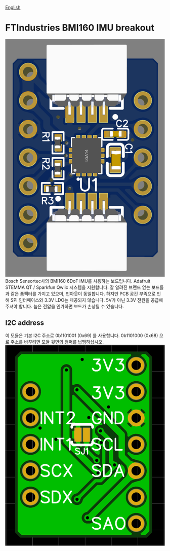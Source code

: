 [English](https://github.com/FTIndustries/BMI160-Breakout)
# FTIndustries BMI160 IMU breakout
![preview](https://github.com/FTIndustries/BMI160-Breakout/blob/main/3dpreview.png?raw=true)\
Bosch Sensortec사의 BMI160 6DoF IMU를 사용하는 보드입니다. Adafruit STEMMA QT / Sparkfun Qwiic 시스템을 지원합니다. 잘 알려진 브랜드 없는 보드들과 같은 폼팩터를 가지고 있으며, 핀아웃이 동일합니다. 하지만 PCB 공간 부족으로 인해 SPI 인터페이스와 3.3V LDO는 제공되지 않습니다. 5V가 아닌 3.3V 전원을 공급해주셔야 합니다. 높은 전압을 인가하면 보드가 손상될 수 있습니다.

## I2C address
이 모듈은 기본 I2C 주소로 0b1101001 (0x69) 를 사용합니다. 0b1101000 (0x68) 으로 주소를 바꾸려면 모듈 뒷면의 점퍼를 납땜하십시오.
![backside](https://github.com/FTIndustries/BMI160-Breakout/blob/main/pcbback.png?raw=true)